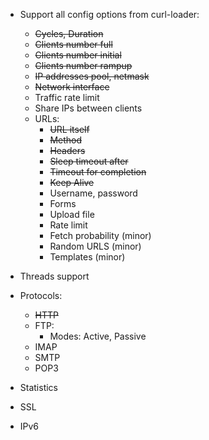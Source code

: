 
- Support all config options from curl-loader:
    - <s>Cycles, Duration</s>
    - <s>Clients number full</s>
    - <s>Clients number initial</s>
    - <s>Clients number rampup</s>
    - <s>IP addresses pool, netmask</s>
    - <s>Network interface</s>
    - Traffic rate limit
    - Share IPs between clients
    - URLs:
        - <s>URL itself</s>
        - <s>Method</s>
        - <s>Headers</s>
        - <s>Sleep timeout after</s>
        - <s>Timeout for completion</s>
        - <s>Keep Alive</s>
        - Username, password
        - Forms
        - Upload file
        - Rate limit
        - Fetch probability (minor)
        - Random URLS (minor)
        - Templates (minor)

- Threads support
- Protocols:
    - <s>HTTP</s>
    - FTP:
        - Modes: Active, Passive
    - IMAP
    - SMTP
    - POP3
- Statistics
- SSL
- IPv6